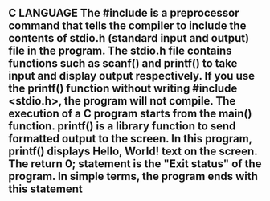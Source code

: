 ##  C LANGUAGE The #include is a preprocessor command that tells the compiler to include the contents of stdio.h (standard input and output) file in the program. The stdio.h file contains functions such as scanf() and printf() to take input and display output respectively. If you use the printf() function without writing #include <stdio.h>, the program will not compile. The execution of a C program starts from the main() function. printf() is a library function to send formatted output to the screen. In this program, printf() displays Hello, World! text on the screen. The return 0; statement is the "Exit status" of the program. In simple terms, the program ends with this statement
